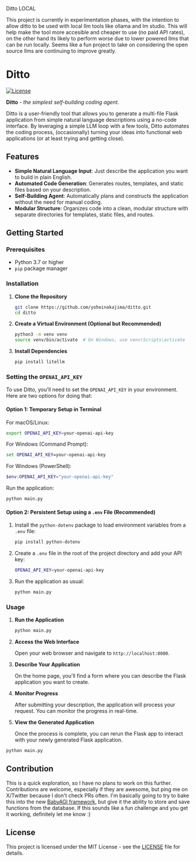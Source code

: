 Ditto LOCAL

This project is currently in experimentation phases, with the intention to allow ditto to be used with local llm tools like ollama and lm studio. This will help make the tool more accesible and cheaper to use (no paid API rates), on the other hand its likely to perform worse due to lower powered llms that can be run locally. 
Seems like a fun project to take on considering the open source llms are continuing to improve greatly.



# Ditto

[![License](https://img.shields.io/github/license/yoheinakajima/ditto)](LICENSE)

**Ditto** - *the simplest self-building coding agent*.

Ditto is a user-friendly tool that allows you to generate a multi-file Flask application from simple natural language descriptions using a no-code interface. By leveraging a simple LLM loop with a few tools, Ditto automates the coding process, (occasionally) turning your ideas into functional web applications (or at least trying and getting close).

## Features

- **Simple Natural Language Input**: Just describe the application you want to build in plain English.
- **Automated Code Generation**: Generates routes, templates, and static files based on your description.
- **Self-Building Agent**: Automatically plans and constructs the application without the need for manual coding.
- **Modular Structure**: Organizes code into a clean, modular structure with separate directories for templates, static files, and routes.

## Getting Started

### Prerequisites

- Python 3.7 or higher
- `pip` package manager

### Installation

1. **Clone the Repository**

   ```bash
   git clone https://github.com/yoheinakajima/ditto.git
   cd ditto
   ```

2. **Create a Virtual Environment (Optional but Recommended)**

   ```bash
   python3 -m venv venv
   source venv/bin/activate  # On Windows, use venv\Scripts\activate
   ```

3. **Install Dependencies**

   ```bash
   pip install litellm
   ```

### Setting the `OPENAI_API_KEY`

To use Ditto, you'll need to set the `OPENAI_API_KEY` in your environment. Here are two options for doing that:

#### Option 1: Temporary Setup in Terminal

For macOS/Linux:

```bash
export OPENAI_API_KEY=your-openai-api-key
```

For Windows (Command Prompt):

```cmd
set OPENAI_API_KEY=your-openai-api-key
```

For Windows (PowerShell):

```powershell
$env:OPENAI_API_KEY="your-openai-api-key"
```

Run the application:

```bash
python main.py
```

#### Option 2: Persistent Setup using a `.env` File (Recommended)

1. Install the `python-dotenv` package to load environment variables from a `.env` file:

   ```bash
   pip install python-dotenv
   ```

2. Create a `.env` file in the root of the project directory and add your API key:

   ```bash
   OPENAI_API_KEY=your-openai-api-key
   ```

3. Run the application as usual:

   ```bash
   python main.py
   ```

### Usage

1. **Run the Application**

   ```bash
   python main.py
   ```

2. **Access the Web Interface**

   Open your web browser and navigate to `http://localhost:8080`.

3. **Describe Your Application**

   On the home page, you'll find a form where you can describe the Flask application you want to create.

4. **Monitor Progress**

   After submitting your description, the application will process your request. You can monitor the progress in real-time.

5. **View the Generated Application**

   Once the process is complete, you can rerun the Flask app to interact with your newly generated Flask application.

```bash
python main.py
```


## Contribution

This is a quick exploration, so I have no plans to work on this further. Contributions are welcome, especially if they are awesome, but ping me on X/Twitter because I don't check PRs often. I'm basically going to try to bake this into the new [BabyAGI framework](https://github.com/yoheinakajima/babyagi), but give it the ability to store and save functions from the database. If this sounds like a fun challenge and you get it working, definitely let me know :)

## License

This project is licensed under the MIT License - see the [LICENSE](LICENSE) file for details.
